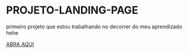 # PROJETO-LANDING-PAGE
 primeiro projeto que estou trabalhando no decorrer do meu aprendizado hehe

<a href="https://beatrizmoraes01.github.io/PROJETO-LANDING-PAGE/index.html">ABRA AQUI</a>
